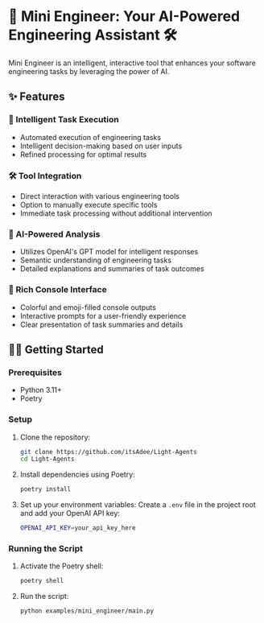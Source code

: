 # 🚀 Mini Engineer: Your AI-Powered Engineering Assistant 🛠️

Mini Engineer is an intelligent, interactive tool that enhances your software engineering tasks by leveraging the power of AI.

## ✨ Features

### 🤖 Intelligent Task Execution
- Automated execution of engineering tasks
- Intelligent decision-making based on user inputs
- Refined processing for optimal results

### 🛠 Tool Integration
- Direct interaction with various engineering tools
- Option to manually execute specific tools
- Immediate task processing without additional intervention

### 🧠 AI-Powered Analysis
- Utilizes OpenAI's GPT model for intelligent responses
- Semantic understanding of engineering tasks
- Detailed explanations and summaries of task outcomes

### 🎨 Rich Console Interface
- Colorful and emoji-filled console outputs
- Interactive prompts for a user-friendly experience
- Clear presentation of task summaries and details

## 🏃‍♂️ Getting Started

### Prerequisites
- Python 3.11+
- Poetry

### Setup

1. Clone the repository:
   ```sh
   git clone https://github.com/itsAdee/Light-Agents
   cd Light-Agents
   ```

2. Install dependencies using Poetry:
   ```sh
   poetry install
   ```

3. Set up your environment variables:
   Create a `.env` file in the project root and add your OpenAI API key:
   ```sh
   OPENAI_API_KEY=your_api_key_here
   ```

### Running the Script

1. Activate the Poetry shell:
   ```sh
   poetry shell
   ```

2. Run the script:
   ```sh
   python examples/mini_engineer/main.py
   ```

